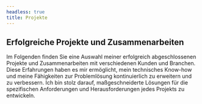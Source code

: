 ```yaml
---
headless: true
title: Projekte
---
```

## Erfolgreiche Projekte und Zusammenarbeiten

Im Folgenden finden Sie eine Auswahl meiner erfolgreich abgeschlossenen Projekte und Zusammenarbeiten mit verschiedenen Kunden und Branchen. Diese Erfahrungen haben es mir ermöglicht, mein technisches Know-how und meine Fähigkeiten zur Problemlösung kontinuierlich zu erweitern und zu verbessern. Ich bin stolz darauf, maßgeschneiderte Lösungen für die spezifischen Anforderungen und Herausforderungen jedes Projekts zu entwickeln.

